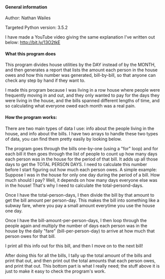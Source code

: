 #### General information

Author: Nathan Wailes

Targeted Python version: 3.5.2

I have made a YouTube video giving the same explanation I've written out below:
http://bit.ly/13O2tkE

#### What this program does

This program divides house utilities by the DAY instead of by the MONTH, and
then generates a report that lists the amount each person in the house owes
and how this number was generated, bill-by-bill, so that anyone can check
any step by hand if they want to.

I made this program because I was living in a row house where people were
frequently moving in and out, and they only wanted to pay for the days they
were living in the house, and the bills spanned different lengths of time,
and so calculating what everyone owed each month was a real pain.

#### How the program works:

There are two main types of data I use: info about the people living in the
house, and info about the bills.  I have two arrays to handle these two
types of data, you can find them pretty easily by looking below.

The program goes through the bills one-by-one (using a "for" loop) and for each
bill it then goes through the list of people to count up how many days each
person was in the house for the period of that bill.  It adds up all those days
to get the TOTAL PERSON DAYS.  I need to calculate this number before I start
figuring out how much each person owes.  A simple example: Suppose I was in the
house for only one day during the period of a bill.  How much should I pay?
Well, it depends on how many days everyone else was in the house!  That's why
I need to calculate the total-persond-days.

Once I have the total-person-days, I then divide the bill by that amount to get
the bill amount per person-day.  This makes the bill into something like a
subway fare, where you pay a small amount everytime you use the house one day.

Once I have the bill-amount-per-person-days, I then loop through the people
again and multiply the number of days each person was in the house by the
daily "fare" (bill-per-person-day) to arrive at how much that person owes for
that bill.

I print all this info out for this bill, and then I move on to the next bill!

After doing this for all the bills, I tally up the total amount of the bills
and print that out, and then print out the total amounts that each person owes,
and print that out.  This bottom part is what I really need; the stuff above it
is just to make it easy to check the program's work.
